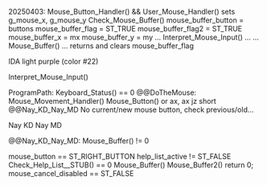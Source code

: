 


20250403:
Mouse_Button_Handler() && User_Mouse_Handler()
sets g_mouse_x, g_mouse_y
Check_Mouse_Buffer()
    mouse_buffer_button = buttons
    mouse_buffer_flag = ST_TRUE
    mouse_buffer_flag2 = ST_TRUE
    mouse_buffer_x = mx
    mouse_buffer_y = my
...
Interpret_Mouse_Input()
    ...
    ...
    Mouse_Buffer() ... returns and clears mouse_buffer_flag



IDA light purple (color #22)

Interpret_Mouse_Input()

ProgramPath:
    Keyboard_Status() == 0
@@DoTheMouse:
    Mouse_Movement_Handler()
    Mouse_Button()
or      ax, ax
jz      short @@Nay_KD_Nay_MD
No current/new mouse button, check previous/old...




Nay KD
Nay MD

@@Nay_KD_Nay_MD:
Mouse_Buffer() != 0


mouse_button == ST_RIGHT_BUTTON
    help_list_active != ST_FALSE
    Check_Help_List__STUB() == 0
        Mouse_Buffer()
        Mouse_Buffer2()
        return 0;
    mouse_cancel_disabled == ST_FALSE
        


